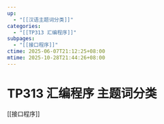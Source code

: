 ```yaml
---
up:
  - "[[汉语主题词分类]]"
categories:
  - "[[TP313 汇编程序]]"
subpages:
  - "[[接口程序]]"
ctime: 2025-06-07T21:12:25+08:00
mtime: 2025-10-28T21:44:26+08:00
---
```


# TP313 汇编程序 主题词分类

[[接口程序]]
